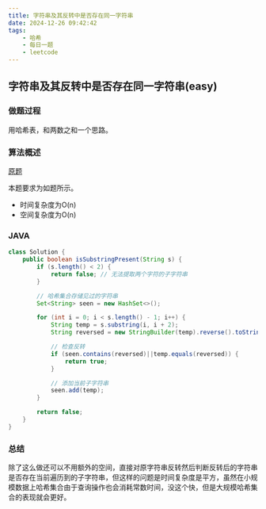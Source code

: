 ```yaml
---
title: 字符串及其反转中是否存在同一字符串
date: 2024-12-26 09:42:42
tags:
    - 哈希
    - 每日一题
    - leetcode
---
```


## 字符串及其反转中是否存在同一字符串(easy)
### 做题过程
用哈希表，和两数之和一个思路。

### 算法概述
[原题](https://leetcode.cn/problems/existence-of-a-substring-in-a-string-and-its-reverse/description/)

本题要求为如题所示。
- 时间复杂度为O(n)
- 空间复杂度为O(n)

### JAVA
```java
class Solution {
    public boolean isSubstringPresent(String s) {
        if (s.length() < 2) {
            return false; // 无法提取两个字符的子字符串
        }

        // 哈希集合存储见过的字符串
        Set<String> seen = new HashSet<>();

        for (int i = 0; i < s.length() - 1; i++) { 
            String temp = s.substring(i, i + 2);
            String reversed = new StringBuilder(temp).reverse().toString();

            // 检查反转
            if (seen.contains(reversed)||temp.equals(reversed)) { 
                return true;
            }

            // 添加当前子字符串
            seen.add(temp); 
        }

        return false;
    }
}
```

### 总结
除了这么做还可以不用额外的空间，直接对原字符串反转然后判断反转后的字符串是否存在当前遍历到的子字符串，但这样的问题是时间复杂度是平方，虽然在小规模数据上哈希集合由于查询操作也会消耗常数时间，没这个快，但是大规模哈希集合的表现就会更好。

 

